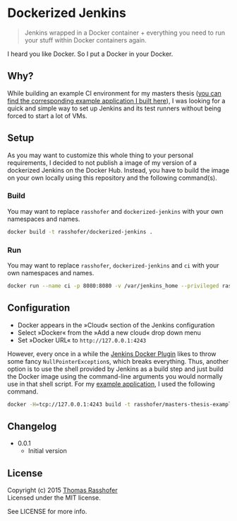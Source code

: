 # Dockerized Jenkins

> Jenkins wrapped in a Docker container + everything you need to run your stuff within Docker containers again.

I heard you like Docker. So I put a Docker in your Docker.

## Why?

While building an example CI environment for my masters thesis ([you can find the corresponding example application I built here](https://github.com/rasshofer/masters-thesis-example)), I was looking for a quick and simple way to set up Jenkins and its test runners without being forced to start a lot of VMs.

## Setup

As you may want to customize this whole thing to your personal requirements, I decided to not publish a image of my version of a dockerized Jenkins on the Docker Hub. Instead, you have to build the image on your own locally using this repository and the following command(s).

### Build

You may want to replace `rasshofer` and `dockerized-jenkins` with your own namespaces and names.

```sh
docker build -t rasshofer/dockerized-jenkins .
```

### Run

You may want to replace `rasshofer`, `dockerized-jenkins` and `ci` with your own namespaces and names.

```sh
docker run --name ci -p 8080:8080 -v /var/jenkins_home --privileged rasshofer/dockerized-jenkins
```

## Configuration

- Docker appears in the »Cloud« section of the Jenkins configuration
- Select »Docker« from the »Add a new cloud« drop down menu
- Set »Docker URL« to `http://127.0.0.1:4243`

However, every once in a while the [Jenkins Docker Plugin](https://wiki.jenkins-ci.org/display/JENKINS/Docker+Plugin) likes to throw some fancy `NullPointerException`s, which breaks everything. Thus, another option is to use the shell provided by Jenkins as a build step and just build the Docker image using the command-line arguments you would normally use in that shell script. For my [example application](https://github.com/rasshofer/masters-thesis-example), I used the following command.

```sh
docker -H=tcp://127.0.0.1:4243 build -t rasshofer/masters-thesis-example .
```

## Changelog

* 0.0.1
	* Initial version

## License

Copyright (c) 2015 [Thomas Rasshofer](http://thomasrasshofer.com/)  
Licensed under the MIT license.

See LICENSE for more info.

